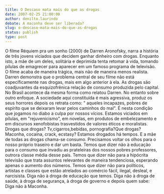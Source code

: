 ```yaml
---
title: O Descaso mata mais do que as drogas
date: 2007-02-25 21:00:00
author: denilto.laurindo
debate: A maconha deve ser liberada?
slug: o-descaso-mata-mais-do-que-as-drogas
status: publish 
type: post
---
```


O filme Réquiem pra um sonho (2000) de Darren Aronofsky, narra a história de três jovens viciados que decidem ganhar dinheiro com drogas. Enquanto isto, a mãe de um deles, solitária e deprimida tenta retomar à vida, tomando pílulas de emagrecer para aparecer em um famoso programa de televisão. O filme acaba de maneira trágica, mais não de maneira menos realista. Darren demonstra que o problema central de seu filme não está específicamente nas drogas, mais em algo anterior à ela. As drogas são coadjuvantes da esquizofrênica relação de consumo produzida pelo capital. No Brasil acontece da mesma forma como relatou Darren. No entanto sobre outro enfoque. A sociedade aqui constituída é mais agressiva, produz os seus horrores depois os retrata como: " aqueles incapazes, pobres de espírito que se deixaram levar pelos caminhos do mal". É nesta condição que jogamos no diabo a culpa por nossos vícios. Estamos viciados em pílulas, em "rejuvenicismo", em novelas, em produtos de embelezamento e em discursos xenofobistas trasvestidos de valores éticos e moralistas. Drogas que drogas? Tv,cigarros,bebidas, pornografia?Que drogas? Maconha, cocaína, crack, ecstasy? Estamos drogados há tempos. E a mãe de todas as drogas chama-se consumo. Precisamos voltar os olhos para o nosso próprio traseiro e dar um basta. Temos que dizer não à educação para o consumo que invadiu as prateleiras dos nossos pobres professores, outrora classe média desse país. Temos que dizer não para a hipócrita televisão que trata assuntos relevantes de maneira tendenciosa, esperando apenas o aumento dos números. Temos que dizer não para políticos, artistas e classes que estão atrelados ao comércio fácil, ilegal, desleal, e narcisista. Diga não à droga de educação que temos. Diga não à droga de saúde, à droga de segurança, à droga de governo e depois quem sabe: Diga não à Maconha.

